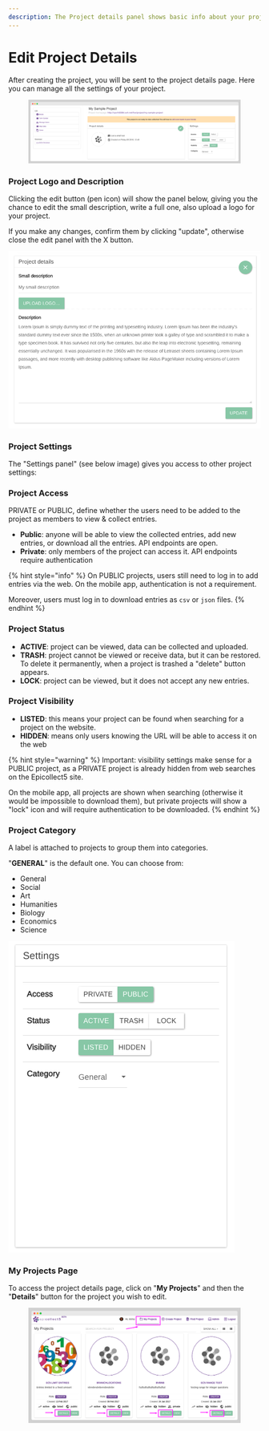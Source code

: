 ```yaml
---
description: The Project details panel shows basic info about your project.
---
```


# Edit Project Details

After creating the project, you will be sent to the project details page. Here you can manage all the settings of your project.

<figure><img src="../.gitbook/assets/screely-1684412197010.png" alt=""><figcaption></figcaption></figure>



### Project Logo and Description

Clicking the edit button (pen icon) will show the panel below, giving you the chance to edit the small description, write a full one, also upload a logo for your project.

If you make any changes, confirm them by clicking "update", otherwise close the edit panel with the X button.

![The Project Details panel when open](../.gitbook/assets/edit-project-details-basic-settings.png)

### Project Settings

The "Settings panel" (see below image) gives you access to other project settings:

### Project Access

PRIVATE or PUBLIC, define whether the users need to be added to the project as members to view & collect entries.&#x20;

* **Public**: anyone will be able to view the collected entries, add new entries, or download all the entries. API endpoints are open.
* **Private**: only members of the project can access it. API endpoints require authentication

{% hint style="info" %}
On PUBLIC projects, users still need to log in to add entries via the web. On the mobile app, authentication is not a requirement.

Moreover, users must log in to download entries as `csv` or `json` files.
{% endhint %}

### Project Status

* **ACTIVE**: project can be viewed, data can be collected and uploaded.&#x20;
* **TRASH**: project cannot be viewed or receive data, but it can be restored. To delete it permanently, when a project is trashed a "delete" button appears.&#x20;
* **LOCK**: project can be viewed, but it does not accept any new entries.

### Project Visibility

* **LISTED**: this means your project can be found when searching for a project on the website.&#x20;
* **HIDDEN**: means only users knowing the URL will be able to access it on the web

{% hint style="warning" %}
Important: visibility settings make sense for a PUBLIC project, as a PRIVATE project is already hidden from web searches on the Epicollect5 site.

On the mobile app, all projects are shown when searching (otherwise it would be impossible to download them), but private projects will show a "lock" icon and will require authentication to be downloaded.
{% endhint %}

### Project Category

A label is attached to projects to group them into categories.&#x20;

"**GENERAL**" is the default one. You can choose from:

* General
* Social
* Art
* Humanities
* Biology
* Economics
* Science

![The Project Settings panel](../.gitbook/assets/edit-project-details-advanced-settings.png)

### My Projects Page

To access the project details page, click on "**My Projects**" and then the "**Details**" button for the project you wish to edit.&#x20;

<figure><img src="../.gitbook/assets/screely-1684412301936.png" alt=""><figcaption></figcaption></figure>
